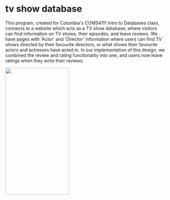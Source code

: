 # tv show database

This program, created for Columbia's COMS4111 Intro to Databases class, connects to a website which acts as a TV show database, where 
visitors can find information on TV shows, their episodes, and leave reviews. 
We have pages with 'Actor' and 'Director' information where users can find
TV shows directed by their favourite directors, or what shows their favourite actors
and actresses have acted in. In our implementation of this design, we combined the 
review and rating functionality into one, and users now leave ratings when they write
their reviews.

<img src="https://i.imgur.com/jItQ4vq.jpg" width="200" height="400" />
